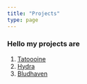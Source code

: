 ```yaml
---
title: "Projects"
type: page
---
```



### Hello my projects are

1. [Tatoooine](../docs/lovatik/)
2. [Hydra](/projects/hydra/)
3. [Bludhaven](/projects/bludhaven/)